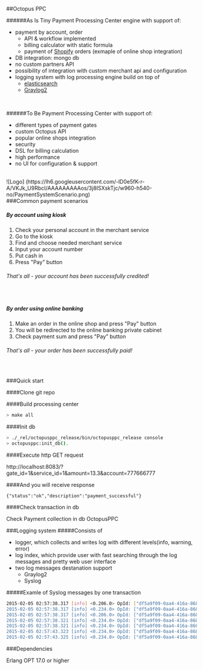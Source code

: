 ##Octopus PPC

######As Is
Tiny Payment Processing Center engine with support of:
- payment by account, order
  - API & workflow implemented
  - billing calculator with static formula
  - payment of [Shopify](http://docs.shopify.com/) orders (exmaple of online shop integration)
- DB integration: mongo db
- no custom partners API
- possibility of integration with custom merchant api and configuration
- logging system with log processing engine build on top of
  - [elasticsearch](http://www.elasticsearch.org/overview/)
  - [Graylog2](https://www.graylog.org/)

<br/>

######To Be
Payment Processing Center with support of:
- different types of payment gates
- custom Octopus API
- popular online shops integration
- security
- DSL for billing calculation
- high performance
- no UI for configuration & support

<br/>
![Logo] (https://lh6.googleusercontent.com/-lD0e5fK-r-A/VKJk_U9RbcI/AAAAAAAAAos/3j8ISXskTjc/w960-h540-no/PaymentSystemScenario.png)


<br/>
###Common payment scenarios

##### By account using kiosk
1. Check your personal account in the merchant service
2. Go to the kiosk
3. Find and choose needed merchant service
4. Input your account number
5. Put cash in
6. Press "Pay" button

###### That's all - your account has been successfully credited!  
<br/>

##### By order using online banking
1. Make an order in the online shop and press "Pay" button
2. You will be redirected to the online banking private cabinet
3. Check payment sum and press "Pay" button

###### That's all - your order has been successfully paid!
<br/>

###Quick start

####Clone git repo

####Build processing center 

```sh
> make all
```

####Init db

```sh
> ./_rel/octopusppc_release/bin/octopusppc_release console
> octopusppc:init_db().
```

####Execute http GET request

http://localhost:8083/?gate_id=1&service_id=1&amount=13.3&account=777666777

####And you will receive response

```
{"status":"ok","description":"payment_successful"}
```

####Check transaction in db

Check Payment collection in db OctopusPPC 
<br/>


###Logging system
#####Consists of
- logger, which collects and writes log with different levels(info, warning, error)
- log index, which provide user with fast searching through the log messages and pretty web user interface 
- two log messages destanation support
  - Graylog2
  - Syslog

#####Examle of Syslog messages by one transaction
```sh
2015-02-05 02:57:38.317 [info] <0.206.0> OpId: ["df5a9f09-0aa4-416a-8686-33116c144858"]. Request received: [<<"gate_id=1&service_id=1&amount=13.3&account=777666777">>]
2015-02-05 02:57:38.317 [info] <0.234.0> OpId: ["df5a9f09-0aa4-416a-8686-33116c144858"]. Workflow Pay has been started.
2015-02-05 02:57:38.317 [info] <0.206.0> OpId: ["df5a9f09-0aa4-416a-8686-33116c144858"]. Response sent: [<<"{\"status\":\"failed\",\"description\":\"payment_failed\"}">>]
2015-02-05 02:57:38.321 [info] <0.234.0> OpId: ["df5a9f09-0aa4-416a-8686-33116c144858"]. Transaction [{<<84,210,192,2,67,235,18,52,21,0,0,4>>}] has been saved to db with state [initial].
2015-02-05 02:57:38.321 [info] <0.234.0> OpId: ["df5a9f09-0aa4-416a-8686-33116c144858"]. Service request has been sent [<<"{\"transaction\":{\"amount\":12.635,\"kind\":\"capture\"}}">>]
2015-02-05 02:57:43.323 [info] <0.234.0> OpId: ["df5a9f09-0aa4-416a-8686-33116c144858"]. Counterparty [<<"TestService1">>] notification failed.
2015-02-05 02:57:43.325 [info] <0.234.0> OpId: ["df5a9f09-0aa4-416a-8686-33116c144858"]. Transaction [{<<84,210,192,2,67,235,18,52,21,0,0,4>>}] has been saved to db
```

###Dependencies

Erlang OPT 17.0 or higher
